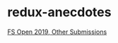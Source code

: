 # redux-anecdotes
 
[FS Open 2019, Other Submissions](https://github.com/jompero/fullstackopen2019-submissions)
